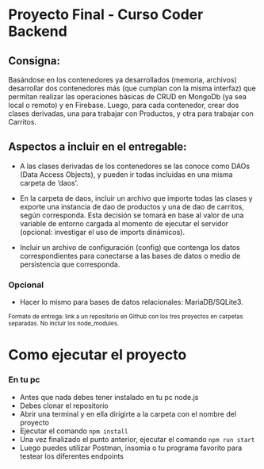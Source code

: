 # Proyecto Final - Curso Coder Backend

## Consigna: 
Basándose en los contenedores ya desarrollados (memoria, archivos) desarrollar
dos contenedores más (que cumplan con la misma interfaz) que permitan realizar las operaciones
básicas de CRUD en MongoDb (ya sea local o remoto) y en Firebase. Luego, para cada
contenedor, crear dos clases derivadas, una para trabajar con Productos, y otra para trabajar con
Carritos.

## Aspectos a incluir en el entregable:
* A las clases derivadas de los contenedores se las conoce como DAOs (Data Access Objects),
y pueden ir todas incluidas en una misma carpeta de ‘daos’.

* En la carpeta de daos, incluir un archivo que importe todas las clases y exporte una instancia
de dao de productos y una de dao de carritos, según corresponda. Esta decisión se tomará
en base al valor de una variable de entorno cargada al momento de ejecutar el servidor
(opcional: investigar el uso de imports dinámicos).

* Incluir un archivo de configuración (config) que contenga los datos correspondientes para
conectarse a las bases de datos o medio de persistencia que corresponda.

### Opcional
* Hacer lo mismo para bases de datos relacionales: MariaDB/SQLite3.

<sup>Formato de entrega: link a un repositorio en Github con los tres proyectos en
carpetas separadas. No incluir los node_modules.</sup>

# Como ejecutar el proyecto
### En tu pc
- Antes que nada debes tener instalado en tu pc node.js
- Debes clonar el repositorio
- Abrir una terminal y en ella dirigirte a la carpeta con el nombre del proyecto
- Ejecutar el comando ``` npm install ```
- Una vez finalizado el punto anterior, ejecutar el comando ``` npm run start ```
- Luego puedes utilizar Postman, insomia o tu programa favorito para testear los diferentes 
endpoints